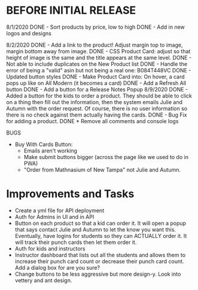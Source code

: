# BEFORE INITIAL RELEASE

8/1/2020
DONE - Sort products by price, low to high
DONE - Add in new logos and designs

8/2/2020
DONE - Add a link to the product! Adjust margin top to image, margin bottom away from image.
DONE - CSS Product Card: adjust so that height of image is the same and the title appears at the same level.
DONE - Not able to include duplicates on the New Product list
DONE - Handle the error of being a "valid" asin but not being a real one: B084T448VC
DONE - Updated button styles
DONE - Make Product Card into: On hover, a card pops up like on All Modern (it becomes a card)
DONE - Add a Refresh All button
DONE - Add a button for a Release Notes Popup
8/9/2020
DONE - Added a button for the kids to order a product. They should be able to click on a thing then fill out the information, then the system emails Julie and Autumn with the order request. Of course, there is no user information so there is no check against them actually having the cards.
DONE - Bug Fix for adding a product.
DONE \* Remove all comments and console logs

BUGS

- Buy With Cards Button:
  - Emails aren't working
  - Make submit buttons bigger (across the page like we used to do in PWA)
  - "Order from Mathnasium of New Tampa" not Julie and Autumn.

# Improvements and Tasks

- Create a yml file for API deployment
- Auth for Admins in UI and in API
- Button on each product so that a kid can order it. It will open a popup that says contact Julie and Autumn to let the know you want this. Eventually, have logins for students so they can ACTUALLY order it. It will track their punch cards then let them order it.
- Auth for kids and instructors
- Instructor dashboard that lists out all the students and allows them to increase their punch card count or decrease their punch card count. Add a dialog box for are you sure?
- Change buttons to be less aggressive but more design-y. Look into vettery and ant design.
